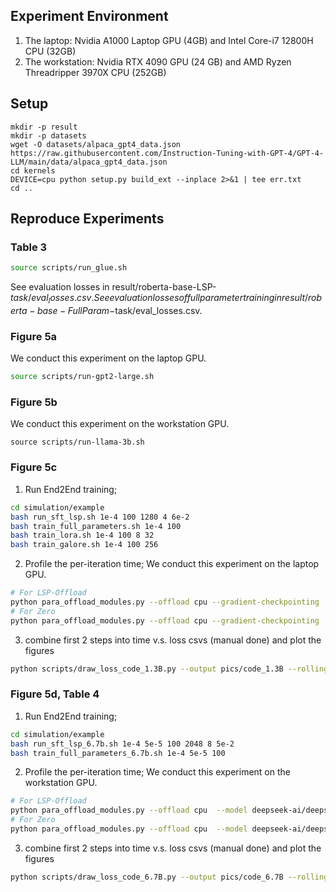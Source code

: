 ## Experiment Environment
1. The laptop: Nvidia A1000 Laptop GPU (4GB) and Intel Core-i7 12800H CPU (32GB)
2. The workstation: Nvidia RTX 4090 GPU (24 GB) and AMD Ryzen Threadripper 3970X CPU (252GB)

## Setup 
```
mkdir -p result
mkdir -p datasets
wget -O datasets/alpaca_gpt4_data.json https://raw.githubusercontent.com/Instruction-Tuning-with-GPT-4/GPT-4-LLM/main/data/alpaca_gpt4_data.json
cd kernels
DEVICE=cpu python setup.py build_ext --inplace 2>&1 | tee err.txt
cd ..
```

## Reproduce Experiments
### Table 3
```bash
source scripts/run_glue.sh
```

See evaluation losses in result/roberta-base-LSP-$task/eval_losses.csv.
See evaluation losses of full parameter training in result/roberta-base-FullParam-$task/eval_losses.csv.

### Figure 5a
We conduct this experiment on the laptop GPU.
```bash
source scripts/run-gpt2-large.sh
```
### Figure 5b
We conduct this experiment on the workstation GPU.
```
source scripts/run-llama-3b.sh
``` 

### Figure 5c


1. Run End2End training;
```bash
cd simulation/example
bash run_sft_lsp.sh 1e-4 100 1280 4 6e-2
bash train_full_parameters.sh 1e-4 100
bash train_lora.sh 1e-4 100 8 32
bash train_galore.sh 1e-4 100 256
```

2. Profile the per-iteration time;
We conduct this experiment on the laptop GPU.
```bash
# For LSP-Offload
python para_offload_modules.py --offload cpu --gradient-checkpointing  --model deepseek-ai/deepseek-coder-1.3b-base --compress-size 1280 --nnz 4  --sch-fcfs-process-delay 2 --sch-fcfs-h2d-delay 3 --sch-fcfs-upd-delay 4  --sch-fcfs-point 40 --sch-lcfs-d2h-delay 1000 --seq_len 384 --n_repeat 10 --compress --bs 1
# For Zero
python para_offload_modules.py --offload cpu --gradient-checkpointing  --model deepseek-ai/deepseek-coder-1.3b-base --n_repeat 10 --zero --bs 1
```
3. combine first 2 steps into time v.s. loss csvs (manual done) and plot the figures
```bash
python scripts/draw_loss_code_1.3B.py --output pics/code_1.3B --rolling 20 --hours 120
```
### Figure 5d, Table 4
1. Run End2End training;
```bash
cd simulation/example
bash run_sft_lsp_6.7b.sh 1e-4 5e-5 100 2048 8 5e-2
bash train_full_parameters_6.7b.sh 1e-4 5e-5 100
```

2. Profile the per-iteration time;
We conduct this experiment on the workstation GPU.
```bash
# For LSP-Offload
python para_offload_modules.py --offload cpu  --model deepseek-ai/deepseek-coder-6.7b-base --compress-size 2048 --nnz 8  --sch-fcfs-process-delay 1 --sch-fcfs-h2d-delay 2 --sch-fcfs-upd-delay 2  --sch-fcfs-point 10 --seq_len 1024 --n_repeat 10 --compress --bs 4 --gradient-checkpoint
# For Zero
python para_offload_modules.py --offload cpu  --model deepseek-ai/deepseek-coder-6.7b-base --zero --bs 4 --gradient-checkpoint
```
3. combine first 2 steps into time v.s. loss csvs (manual done) and plot the figures
```bash
python scripts/draw_loss_code_6.7B.py --output pics/code_6.7B --rolling 20
```
